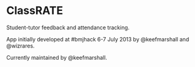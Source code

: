 ClassRATE
=========

Student-tutor feedback and attendance tracking.

App initially developed at #bmjhack 6-7 July 2013 by @keefmarshall and @wizrares.

Currently maintained by @keefmarshall.

